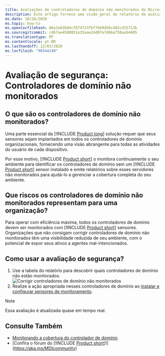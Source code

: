 ```yaml
---
title: Avaliações de controladores de domínio não monitorados do Microsoft defender para identidade
description: Este artigo fornece uma visão geral do relatório de avaliação de postura de segurança de identidade de controladores de domínio não monitorados do Microsoft defender para identidade.
ms.date: 10/26/2020
ms.topic: how-to
ms.openlocfilehash: 86a1e02b84cf874f23fbf7b69d50c482cd15713b
ms.sourcegitcommit: cdb7ae4580851e25aae24d07e7d66a750aa54405
ms.translationtype: MT
ms.contentlocale: pt-BR
ms.lasthandoff: 12/03/2020
ms.locfileid: "96544140"
---
```

# <a name="security-assessment-unmonitored-domain-controllers"></a>Avaliação de segurança: Controladores de domínio não monitorados

## <a name="what-are-unmonitored-domain-controllers"></a>O que são os controladores de domínio não monitorados?

Uma parte essencial da [!INCLUDE [Product long](includes/product-long.md)] solução requer que seus sensores sejam implantados em todos os controladores de domínio organizacionais, fornecendo uma visão abrangente para todas as atividades do usuário de cada dispositivo.

Por esse motivo, [!INCLUDE [Product short](includes/product-short.md)] o monitora continuamente o seu ambiente para identificar os controladores de domínio sem um [!INCLUDE [Product short](includes/product-short.md)] sensor instalado e emite relatórios sobre esses servidores não monitorados para ajudá-lo a gerenciar a cobertura completa do seu ambiente.

## <a name="what-risk-do-unmonitored-domain-controllers-pose-to-an-organization"></a>Que riscos os controladores de domínio não monitorados representam para uma organização?

Para operar com eficiência máxima, todos os controladores de domínio devem ser monitorados com [!INCLUDE [Product short](includes/product-short.md)] sensores. Organizações que não consigam corrigir controladores de domínio não monitorados têm uma visibilidade reduzida de seu ambiente, com o potencial de expor seus ativos a agentes mal-intencionados.

## <a name="how-do-i-use-this-security-assessment"></a>Como usar a avaliação de segurança?

1. Use a tabela do relatório para descobrir quais controladores de domínio não estão monitorados.
    ![Corrigir controladores de domínio não monitorados](media/cas-isp-unmonitored-domain-controller-1.png)
1. Realize a ação apropriada nesses controladores de domínio ao [instalar e configurar sensores de monitoramento](sensor-monitoring.md#domain-controller-status).

> [!NOTE]
> Essa avaliação é atualizada quase em tempo real.

## <a name="see-also"></a>Consulte Também

- [Monitorando a cobertura do controlador de domínio](sensor-monitoring.md)
- [Confira o fórum do [!INCLUDE [Product short](includes/product-short.md)]!](https://aka.ms/MDIcommunity)
